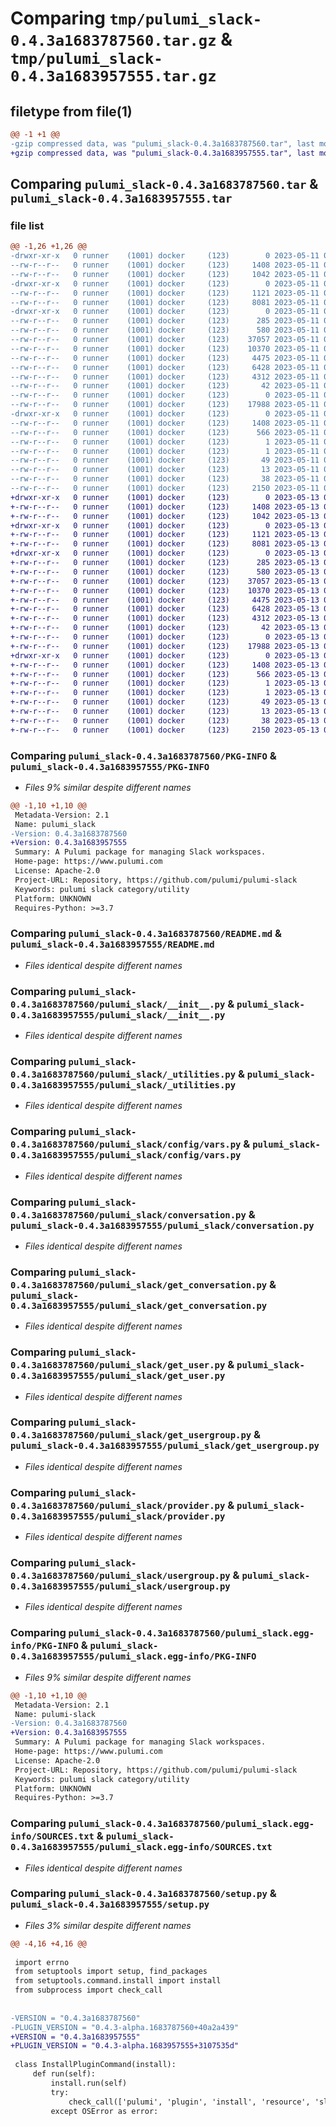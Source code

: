# Comparing `tmp/pulumi_slack-0.4.3a1683787560.tar.gz` & `tmp/pulumi_slack-0.4.3a1683957555.tar.gz`

## filetype from file(1)

```diff
@@ -1 +1 @@
-gzip compressed data, was "pulumi_slack-0.4.3a1683787560.tar", last modified: Thu May 11 06:52:41 2023, max compression
+gzip compressed data, was "pulumi_slack-0.4.3a1683957555.tar", last modified: Sat May 13 06:05:12 2023, max compression
```

## Comparing `pulumi_slack-0.4.3a1683787560.tar` & `pulumi_slack-0.4.3a1683957555.tar`

### file list

```diff
@@ -1,26 +1,26 @@
-drwxr-xr-x   0 runner    (1001) docker     (123)        0 2023-05-11 06:52:41.368603 pulumi_slack-0.4.3a1683787560/
--rw-r--r--   0 runner    (1001) docker     (123)     1408 2023-05-11 06:52:41.368603 pulumi_slack-0.4.3a1683787560/PKG-INFO
--rw-r--r--   0 runner    (1001) docker     (123)     1042 2023-05-11 06:52:40.000000 pulumi_slack-0.4.3a1683787560/README.md
-drwxr-xr-x   0 runner    (1001) docker     (123)        0 2023-05-11 06:52:41.364603 pulumi_slack-0.4.3a1683787560/pulumi_slack/
--rw-r--r--   0 runner    (1001) docker     (123)     1121 2023-05-11 06:52:40.000000 pulumi_slack-0.4.3a1683787560/pulumi_slack/__init__.py
--rw-r--r--   0 runner    (1001) docker     (123)     8081 2023-05-11 06:52:40.000000 pulumi_slack-0.4.3a1683787560/pulumi_slack/_utilities.py
-drwxr-xr-x   0 runner    (1001) docker     (123)        0 2023-05-11 06:52:41.368603 pulumi_slack-0.4.3a1683787560/pulumi_slack/config/
--rw-r--r--   0 runner    (1001) docker     (123)      285 2023-05-11 06:52:40.000000 pulumi_slack-0.4.3a1683787560/pulumi_slack/config/__init__.py
--rw-r--r--   0 runner    (1001) docker     (123)      580 2023-05-11 06:52:40.000000 pulumi_slack-0.4.3a1683787560/pulumi_slack/config/vars.py
--rw-r--r--   0 runner    (1001) docker     (123)    37057 2023-05-11 06:52:40.000000 pulumi_slack-0.4.3a1683787560/pulumi_slack/conversation.py
--rw-r--r--   0 runner    (1001) docker     (123)    10370 2023-05-11 06:52:40.000000 pulumi_slack-0.4.3a1683787560/pulumi_slack/get_conversation.py
--rw-r--r--   0 runner    (1001) docker     (123)     4475 2023-05-11 06:52:40.000000 pulumi_slack-0.4.3a1683787560/pulumi_slack/get_user.py
--rw-r--r--   0 runner    (1001) docker     (123)     6428 2023-05-11 06:52:40.000000 pulumi_slack-0.4.3a1683787560/pulumi_slack/get_usergroup.py
--rw-r--r--   0 runner    (1001) docker     (123)     4312 2023-05-11 06:52:40.000000 pulumi_slack-0.4.3a1683787560/pulumi_slack/provider.py
--rw-r--r--   0 runner    (1001) docker     (123)       42 2023-05-11 06:52:40.000000 pulumi_slack-0.4.3a1683787560/pulumi_slack/pulumi-plugin.json
--rw-r--r--   0 runner    (1001) docker     (123)        0 2023-05-11 06:52:40.000000 pulumi_slack-0.4.3a1683787560/pulumi_slack/py.typed
--rw-r--r--   0 runner    (1001) docker     (123)    17988 2023-05-11 06:52:40.000000 pulumi_slack-0.4.3a1683787560/pulumi_slack/usergroup.py
-drwxr-xr-x   0 runner    (1001) docker     (123)        0 2023-05-11 06:52:41.368603 pulumi_slack-0.4.3a1683787560/pulumi_slack.egg-info/
--rw-r--r--   0 runner    (1001) docker     (123)     1408 2023-05-11 06:52:41.000000 pulumi_slack-0.4.3a1683787560/pulumi_slack.egg-info/PKG-INFO
--rw-r--r--   0 runner    (1001) docker     (123)      566 2023-05-11 06:52:41.000000 pulumi_slack-0.4.3a1683787560/pulumi_slack.egg-info/SOURCES.txt
--rw-r--r--   0 runner    (1001) docker     (123)        1 2023-05-11 06:52:41.000000 pulumi_slack-0.4.3a1683787560/pulumi_slack.egg-info/dependency_links.txt
--rw-r--r--   0 runner    (1001) docker     (123)        1 2023-05-11 06:52:41.000000 pulumi_slack-0.4.3a1683787560/pulumi_slack.egg-info/not-zip-safe
--rw-r--r--   0 runner    (1001) docker     (123)       49 2023-05-11 06:52:41.000000 pulumi_slack-0.4.3a1683787560/pulumi_slack.egg-info/requires.txt
--rw-r--r--   0 runner    (1001) docker     (123)       13 2023-05-11 06:52:41.000000 pulumi_slack-0.4.3a1683787560/pulumi_slack.egg-info/top_level.txt
--rw-r--r--   0 runner    (1001) docker     (123)       38 2023-05-11 06:52:41.368603 pulumi_slack-0.4.3a1683787560/setup.cfg
--rw-r--r--   0 runner    (1001) docker     (123)     2150 2023-05-11 06:52:40.000000 pulumi_slack-0.4.3a1683787560/setup.py
+drwxr-xr-x   0 runner    (1001) docker     (123)        0 2023-05-13 06:05:12.938236 pulumi_slack-0.4.3a1683957555/
+-rw-r--r--   0 runner    (1001) docker     (123)     1408 2023-05-13 06:05:12.938236 pulumi_slack-0.4.3a1683957555/PKG-INFO
+-rw-r--r--   0 runner    (1001) docker     (123)     1042 2023-05-13 06:05:12.000000 pulumi_slack-0.4.3a1683957555/README.md
+drwxr-xr-x   0 runner    (1001) docker     (123)        0 2023-05-13 06:05:12.938236 pulumi_slack-0.4.3a1683957555/pulumi_slack/
+-rw-r--r--   0 runner    (1001) docker     (123)     1121 2023-05-13 06:05:12.000000 pulumi_slack-0.4.3a1683957555/pulumi_slack/__init__.py
+-rw-r--r--   0 runner    (1001) docker     (123)     8081 2023-05-13 06:05:12.000000 pulumi_slack-0.4.3a1683957555/pulumi_slack/_utilities.py
+drwxr-xr-x   0 runner    (1001) docker     (123)        0 2023-05-13 06:05:12.938236 pulumi_slack-0.4.3a1683957555/pulumi_slack/config/
+-rw-r--r--   0 runner    (1001) docker     (123)      285 2023-05-13 06:05:12.000000 pulumi_slack-0.4.3a1683957555/pulumi_slack/config/__init__.py
+-rw-r--r--   0 runner    (1001) docker     (123)      580 2023-05-13 06:05:12.000000 pulumi_slack-0.4.3a1683957555/pulumi_slack/config/vars.py
+-rw-r--r--   0 runner    (1001) docker     (123)    37057 2023-05-13 06:05:12.000000 pulumi_slack-0.4.3a1683957555/pulumi_slack/conversation.py
+-rw-r--r--   0 runner    (1001) docker     (123)    10370 2023-05-13 06:05:12.000000 pulumi_slack-0.4.3a1683957555/pulumi_slack/get_conversation.py
+-rw-r--r--   0 runner    (1001) docker     (123)     4475 2023-05-13 06:05:12.000000 pulumi_slack-0.4.3a1683957555/pulumi_slack/get_user.py
+-rw-r--r--   0 runner    (1001) docker     (123)     6428 2023-05-13 06:05:12.000000 pulumi_slack-0.4.3a1683957555/pulumi_slack/get_usergroup.py
+-rw-r--r--   0 runner    (1001) docker     (123)     4312 2023-05-13 06:05:12.000000 pulumi_slack-0.4.3a1683957555/pulumi_slack/provider.py
+-rw-r--r--   0 runner    (1001) docker     (123)       42 2023-05-13 06:05:12.000000 pulumi_slack-0.4.3a1683957555/pulumi_slack/pulumi-plugin.json
+-rw-r--r--   0 runner    (1001) docker     (123)        0 2023-05-13 06:05:12.000000 pulumi_slack-0.4.3a1683957555/pulumi_slack/py.typed
+-rw-r--r--   0 runner    (1001) docker     (123)    17988 2023-05-13 06:05:12.000000 pulumi_slack-0.4.3a1683957555/pulumi_slack/usergroup.py
+drwxr-xr-x   0 runner    (1001) docker     (123)        0 2023-05-13 06:05:12.938236 pulumi_slack-0.4.3a1683957555/pulumi_slack.egg-info/
+-rw-r--r--   0 runner    (1001) docker     (123)     1408 2023-05-13 06:05:12.000000 pulumi_slack-0.4.3a1683957555/pulumi_slack.egg-info/PKG-INFO
+-rw-r--r--   0 runner    (1001) docker     (123)      566 2023-05-13 06:05:12.000000 pulumi_slack-0.4.3a1683957555/pulumi_slack.egg-info/SOURCES.txt
+-rw-r--r--   0 runner    (1001) docker     (123)        1 2023-05-13 06:05:12.000000 pulumi_slack-0.4.3a1683957555/pulumi_slack.egg-info/dependency_links.txt
+-rw-r--r--   0 runner    (1001) docker     (123)        1 2023-05-13 06:05:12.000000 pulumi_slack-0.4.3a1683957555/pulumi_slack.egg-info/not-zip-safe
+-rw-r--r--   0 runner    (1001) docker     (123)       49 2023-05-13 06:05:12.000000 pulumi_slack-0.4.3a1683957555/pulumi_slack.egg-info/requires.txt
+-rw-r--r--   0 runner    (1001) docker     (123)       13 2023-05-13 06:05:12.000000 pulumi_slack-0.4.3a1683957555/pulumi_slack.egg-info/top_level.txt
+-rw-r--r--   0 runner    (1001) docker     (123)       38 2023-05-13 06:05:12.942237 pulumi_slack-0.4.3a1683957555/setup.cfg
+-rw-r--r--   0 runner    (1001) docker     (123)     2150 2023-05-13 06:05:12.000000 pulumi_slack-0.4.3a1683957555/setup.py
```

### Comparing `pulumi_slack-0.4.3a1683787560/PKG-INFO` & `pulumi_slack-0.4.3a1683957555/PKG-INFO`

 * *Files 9% similar despite different names*

```diff
@@ -1,10 +1,10 @@
 Metadata-Version: 2.1
 Name: pulumi_slack
-Version: 0.4.3a1683787560
+Version: 0.4.3a1683957555
 Summary: A Pulumi package for managing Slack workspaces.
 Home-page: https://www.pulumi.com
 License: Apache-2.0
 Project-URL: Repository, https://github.com/pulumi/pulumi-slack
 Keywords: pulumi slack category/utility
 Platform: UNKNOWN
 Requires-Python: >=3.7
```

### Comparing `pulumi_slack-0.4.3a1683787560/README.md` & `pulumi_slack-0.4.3a1683957555/README.md`

 * *Files identical despite different names*

### Comparing `pulumi_slack-0.4.3a1683787560/pulumi_slack/__init__.py` & `pulumi_slack-0.4.3a1683957555/pulumi_slack/__init__.py`

 * *Files identical despite different names*

### Comparing `pulumi_slack-0.4.3a1683787560/pulumi_slack/_utilities.py` & `pulumi_slack-0.4.3a1683957555/pulumi_slack/_utilities.py`

 * *Files identical despite different names*

### Comparing `pulumi_slack-0.4.3a1683787560/pulumi_slack/config/vars.py` & `pulumi_slack-0.4.3a1683957555/pulumi_slack/config/vars.py`

 * *Files identical despite different names*

### Comparing `pulumi_slack-0.4.3a1683787560/pulumi_slack/conversation.py` & `pulumi_slack-0.4.3a1683957555/pulumi_slack/conversation.py`

 * *Files identical despite different names*

### Comparing `pulumi_slack-0.4.3a1683787560/pulumi_slack/get_conversation.py` & `pulumi_slack-0.4.3a1683957555/pulumi_slack/get_conversation.py`

 * *Files identical despite different names*

### Comparing `pulumi_slack-0.4.3a1683787560/pulumi_slack/get_user.py` & `pulumi_slack-0.4.3a1683957555/pulumi_slack/get_user.py`

 * *Files identical despite different names*

### Comparing `pulumi_slack-0.4.3a1683787560/pulumi_slack/get_usergroup.py` & `pulumi_slack-0.4.3a1683957555/pulumi_slack/get_usergroup.py`

 * *Files identical despite different names*

### Comparing `pulumi_slack-0.4.3a1683787560/pulumi_slack/provider.py` & `pulumi_slack-0.4.3a1683957555/pulumi_slack/provider.py`

 * *Files identical despite different names*

### Comparing `pulumi_slack-0.4.3a1683787560/pulumi_slack/usergroup.py` & `pulumi_slack-0.4.3a1683957555/pulumi_slack/usergroup.py`

 * *Files identical despite different names*

### Comparing `pulumi_slack-0.4.3a1683787560/pulumi_slack.egg-info/PKG-INFO` & `pulumi_slack-0.4.3a1683957555/pulumi_slack.egg-info/PKG-INFO`

 * *Files 9% similar despite different names*

```diff
@@ -1,10 +1,10 @@
 Metadata-Version: 2.1
 Name: pulumi-slack
-Version: 0.4.3a1683787560
+Version: 0.4.3a1683957555
 Summary: A Pulumi package for managing Slack workspaces.
 Home-page: https://www.pulumi.com
 License: Apache-2.0
 Project-URL: Repository, https://github.com/pulumi/pulumi-slack
 Keywords: pulumi slack category/utility
 Platform: UNKNOWN
 Requires-Python: >=3.7
```

### Comparing `pulumi_slack-0.4.3a1683787560/pulumi_slack.egg-info/SOURCES.txt` & `pulumi_slack-0.4.3a1683957555/pulumi_slack.egg-info/SOURCES.txt`

 * *Files identical despite different names*

### Comparing `pulumi_slack-0.4.3a1683787560/setup.py` & `pulumi_slack-0.4.3a1683957555/setup.py`

 * *Files 3% similar despite different names*

```diff
@@ -4,16 +4,16 @@
 
 import errno
 from setuptools import setup, find_packages
 from setuptools.command.install import install
 from subprocess import check_call
 
 
-VERSION = "0.4.3a1683787560"
-PLUGIN_VERSION = "0.4.3-alpha.1683787560+40a2a439"
+VERSION = "0.4.3a1683957555"
+PLUGIN_VERSION = "0.4.3-alpha.1683957555+3107535d"
 
 class InstallPluginCommand(install):
     def run(self):
         install.run(self)
         try:
             check_call(['pulumi', 'plugin', 'install', 'resource', 'slack', PLUGIN_VERSION])
         except OSError as error:
```

